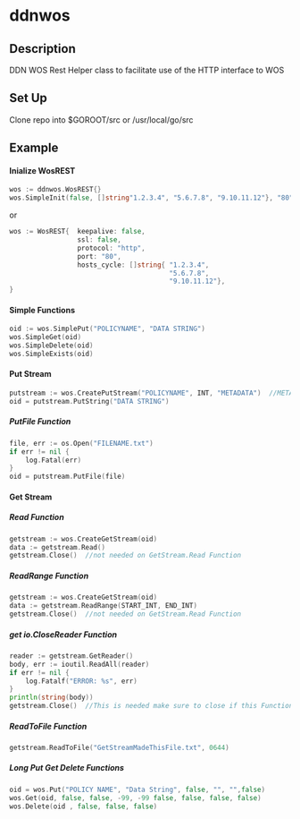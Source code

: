 # ddnwos #
## Description ##
DDN WOS Rest Helper class to facilitate use of the HTTP interface to WOS
## Set Up ##
Clone repo into $GOROOT/src or /usr/local/go/src
## Example ##
#### Inialize WosREST ####
``` go
wos := ddnwos.WosREST{}
wos.SimpleInit(false, []string"1.2.3.4", "5.6.7.8", "9.10.11.12"}, "80")
```
or
``` go
wos := WosREST{  keepalive: false,
                 ssl: false,
                 protocol: "http",
                 port: "80",
                 hosts_cycle: []string{ "1.2.3.4",
                                        "5.6.7.8",
                                        "9.10.11.12"},
}
```
#### Simple Functions ####
``` go       
oid := wos.SimplePut("POLICYNAME", "DATA STRING")
wos.SimpleGet(oid)
wos.SimpleDelete(oid)
wos.SimpleExists(oid)
```
#### Put Stream ####
``` go 
putstream := wos.CreatePutStream("POLICYNAME", INT, "METADATA")  //METADATA can be an empty string
oid = putstream.PutString("DATA STRING")
```
##### PutFile Function #####
``` go 
file, err := os.Open("FILENAME.txt")
if err != nil {
    log.Fatal(err)
}
oid = putstream.PutFile(file)
```
#### Get Stream ####
##### Read Function #####
``` go 
getstream := wos.CreateGetStream(oid)
data := getstream.Read()
getstream.Close()  //not needed on GetStream.Read Function 
```

##### ReadRange Function #####
``` go 
getstream := wos.CreateGetStream(oid)
data := getstream.ReadRange(START_INT, END_INT)
getstream.Close()  //not needed on GetStream.Read Function 
```

##### get io.CloseReader Function #####
``` go 
reader := getstream.GetReader()
body, err := ioutil.ReadAll(reader)
if err != nil {
    log.Fatalf("ERROR: %s", err)
}
println(string(body))
getstream.Close()  //This is needed make sure to close if this Function is used
```

##### ReadToFile Function #####
``` go 
getstream.ReadToFile("GetStreamMadeThisFile.txt", 0644)
```

 ##### Long Put Get Delete Functions #####
 ``` go 
oid = wos.Put("POLICY NAME", "Data String", false, "", "",false)
wos.Get(oid, false, false, -99, -99 false, false, false, false)
wos.Delete(oid , false, false, false)
```

